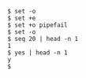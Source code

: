 ```console
$ set -o
$ set +e
$ set +o pipefail
$ set -o
$ seq 20 | head -n 1
1
$ yes | head -n 1
y
$
```

